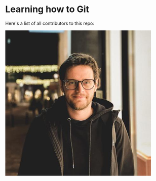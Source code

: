 # Learning how to Git
Here's a list of all contributors to this repo:   

![Carlos](./images/carlos.jpg)